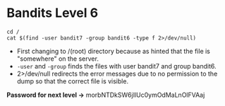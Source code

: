 # Bandits Level 6

```
cd /
cat $(find -user bandit7 -group bandit6 -type f 2>/dev/null)
```

- First changing to /(root) directory because as hinted that the file is "somewhere" on the server.
- `-user` and `-group` finds the files with user bandit7 and group bandit6.
- 2>/dev/null redirects the error messages due to no permission to the dump so that the correct file is visible. 

**Password for next level ->** morbNTDkSW6jIlUc0ymOdMaLnOlFVAaj
